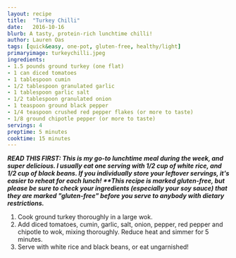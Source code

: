 ```yaml
---
layout: recipe
title:  "Turkey Chilli"
date:   2016-10-16
blurb: A tasty, protein-rich lunchtime chilli!
author: Lauren Oas
tags: [quick&easy, one-pot, gluten-free, healthy/light]
primaryimage: turkeychilli.jpeg
ingredients: 
- 1.5 pounds ground turkey (one flat)
- 1 can diced tomatoes
- 1 tablespoon cumin
- 1/2 tablespoon granulated garlic
- 1 tablespoon garlic salt
- 1/2 tablespoon granulated onion
- 1 teaspoon ground black pepper
- 1/4 teaspoon crushed red pepper flakes (or more to taste)
- 1/8 ground chipotle pepper (or more to taste)
servings: 4 
preptime: 5 minutes
cooktime: 15 minutes
---
```

<b><em>READ THIS FIRST: This is my go-to lunchtime meal during the week, and super delicious. I usually eat one serving with 1/2 cup of white rice, and 1/2 cup of black beans. If you individually store your leftover servings, it's easier to reheat for each lunch! **This recipe is marked gluten-free, but please be sure to check your ingredients (especially your soy sauce) that they are marked "gluten-free" before you serve to anybody with dietary restrictions. </em></b>

1. Cook ground turkey thoroughly in a large wok.
2. Add diced tomatoes, cumin, garlic, salt, onion, pepper, red pepper and chipotle to wok, mixing thoroughly. Reduce heat and simmer for 5 minutes.
3. Serve with white rice and black beans, or eat ungarnished!